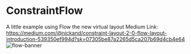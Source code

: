 # ConstraintFlow
A little example using Flow the new virtual layout Medium Link: https://medium.com/@nickand/constraint-layout-2-0-flow-layout-introduction-539350ef994d?sk=07305be87a2265d5ca207b69d4cb4e64
![flow-banner](https://user-images.githubusercontent.com/4821464/91703516-ebd08600-eb3f-11ea-912b-d54e54f5ffb7.png)
